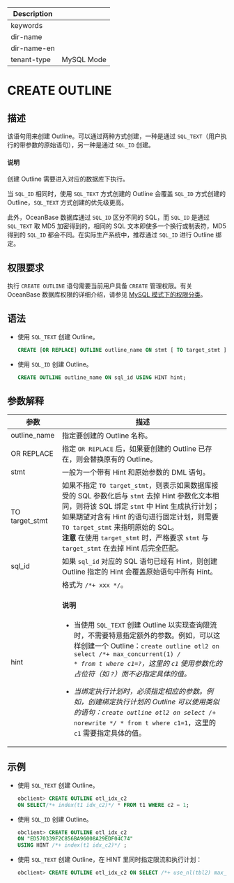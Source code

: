 | Description   |                 |
|---------------|-----------------|
| keywords      |                 |
| dir-name      |                 |
| dir-name-en   |                 |
| tenant-type   | MySQL Mode      |

# CREATE OUTLINE

## 描述

该语句用来创建 Outline。可以通过两种方式创建，一种是通过 `SQL_TEXT`（用户执行的带参数的原始语句），另一种是通过 `SQL_ID` 创建。

  <main id="notice" type='explain'>
    <h4>说明</h4>
    <p>创建 Outline 需要进入对应的数据库下执行。</p>
  </main>

当 `SQL_ID` 相同时，使用 `SQL_TEXT` 方式创建的 Outline 会覆盖 `SQL_ID` 方式创建的 Outline，`SQL_TEXT` 方式创建的优先级更高。

此外，OceanBase 数据库通过 `SQL_ID` 区分不同的 SQL，而 `SQL_ID` 是通过 `SQL_TEXT` 取 MD5 加密得到的，相同的 SQL 文本即使多一个换行或制表符，MD5 得到的 `SQL_ID` 都会不同。在实际生产系统中，推荐通过 `SQL_ID` 进行 Outline 绑定。

## 权限要求

执行 `CREATE OUTLINE` 语句需要当前用户具备 `CREATE` 管理权限。有关 OceanBase 数据库权限的详细介绍，请参见 [MySQL 模式下的权限分类](../../../../../600.manage/500.security-and-permissions/300.access-control/200.user-and-permission/200.permission-of-mysql-mode/100.permission-classification-of-mysql.md)。

## 语法

* 使用 `SQL_TEXT` 创建 Outline。

  ```sql
  CREATE [OR REPLACE] OUTLINE outline_name ON stmt [ TO target_stmt ];
  ```

* 使用 `SQL_ID` 创建 Outline。

  ```sql
  CREATE OUTLINE outline_name ON sql_id USING HINT hint;
  ```

## 参数解释

|     **参数**     |                                                                                                                                **描述**                                                                                                                                |
|----------------|----------------------------------------------------------------------------------------------------------------------------------------------------------------------------------------------------------------------------------------------------------------------|
| outline_name   | 指定要创建的 Outline 名称。                                                                                                                                                                                                                                                   |
| OR REPLACE     | 指定 `OR REPLACE` 后，如果要创建的 Outline 已存在，则会替换原有的 Outline。                                                                                                                                                                                                                |
| stmt           | 一般为一个带有 Hint 和原始参数的 DML 语句。                                                                                                                                                                                                                                          |
| TO target_stmt | 如果不指定 `TO target_stmt`，则表示如果数据库接受的 SQL 参数化后与 `stmt` 去掉 Hint 参数化文本相同，则将该 SQL 绑定 `stmt` 中 Hint 生成执行计划；如果期望对含有 Hint 的语句进行固定计划，则需要 `TO target_stmt` 来指明原始的 SQL。 <br>**注意**  在使用 `target_stmt` 时，严格要求 `stmt` 与  `target_stmt` 在去掉 Hint 后完全匹配。</br> |
| sql_id         | 如果 `sql_id` 对应的 SQL 语句已经有 Hint，则创建 Outline 指定的 Hint 会覆盖原始语句中所有 Hint。                                                                                                                                                                                                 |
| hint           | 格式为 `/*+ xxx */`。 <main id="notice" ><h4>说明</h4><p><ul><li>当使用 <code>SQL_TEXT</code> 创建 Outline 以实现查询限流时，不需要特意指定额外的参数。例如，可以这样创建一个 Outline：<code>create outline otl2 on select /*+ max_concurrent(1) */ * from t where c1=?</code>，这里的 <code>c1</code> 使用参数化的占位符（如 <code>?</code>）而不必指定具体的值。</li></ul><ul><li>当绑定执行计划时，必须指定相应的参数。例如，创建绑定执行计划的 Outline 可以使用类似的语句：<code>create outline otl2 on select /*+ norewrite */ * from t where c1=1</code>，这里的 <code>c1</code> 需要指定具体的值。 </li></ul></p></main>   |


## 示例

* 使用 `SQL_TEXT` 创建 Outline。

  ```sql
  obclient> CREATE OUTLINE otl_idx_c2
  ON SELECT/*+ index(t1 idx_c2)*/ * FROM t1 WHERE c2 = 1;
  ```

* 使用 `SQL_ID` 创建 Outline。

  ```sql
  obclient> CREATE OUTLINE otl_idx_c2
  ON "ED570339F2C856BA96008A29EDF04C74"
  USING HINT /*+ index(t1 idx_c2)*/ ;
  ```

* 使用 `SQL_TEXT` 创建 Outline，在 HINT 里同时指定限流和执行计划：

  ```sql
  obclient> CREATE OUTLINE otl_idx_c2 ON SELECT /*+ use_nl(tbl2) max_concurrent(1)*/ * FROM t WHERE c1=?;